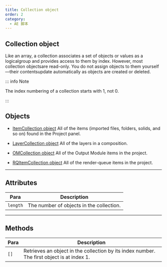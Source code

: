 ```yaml
---
title: Collection object
order: 2
category:
  - AE 脚本
---
```


## Collection object

Like an array, a collection associates a set of objects or values as a logicalgroup and provides access to them by index. However, most collection objectsare read-only. You do not assign objects to them yourself—their contentsupdate automatically as objects are created or deleted.

::: info Note

The index numbering of a collection starts with 1, not 0.

:::

## Objects

- [ItemCollection object](../items/itemcollection.html#itemcollection) All of the items (imported files, folders, solids, and so on) found in the Project panel.

- [LayerCollection object](../layers/layercollection.html#layercollection) All of the layers in a composition.

- [OMCollection object](../renderqueue/omcollection.html#omcollection) All of the Output Module items in the project.

- [RQItemCollection object](../renderqueue/rqitemcollection.html#rqitemcollection) All of the render-queue items in the project.

---

## Attributes

| Para     | Description                              |
| -------- | ---------------------------------------- |
| `length` | The number of objects in the collection. |

---

## Methods

| Para | Description                                                                                |
| ---- | ------------------------------------------------------------------------------------------ |
| `[]` | Retrieves an object in the collection by its index number. The first object is at index 1. |
